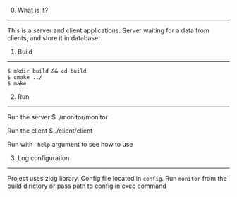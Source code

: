 0. What is it?
-------------

This is a server and client applications.
Server waiting for a data from clients, and store it in database.

1. Build
-------------

    $ mkdir build && cd build
    $ cmake ../
    $ make

2. Run
-------------

Run the server
    $ ./monitor/monitor

Run the client
    $ ./client/client

Run with `-help` argument to see how to use

3. Log configuration
-------------

Project uses zlog library. Config file located in `config`. 
Run `monitor` from the build dirictory or pass path to config in exec command
